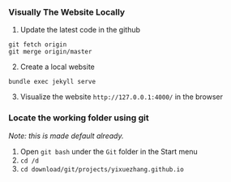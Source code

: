 

### Visually The Website Locally
1. Update the latest code in the github
```
git fetch origin
git merge origin/master
```
2. Create a local website
```
bundle exec jekyll serve
```

3. Visualize the website `http://127.0.0.1:4000/` in the browser 


### Locate the working folder using git 
*Note: this is made default already.*
1. Open `git bash` under the `Git` folder in the Start menu
2. `cd /d`
3. ```cd download/git/projects/yixuezhang.github.io```
